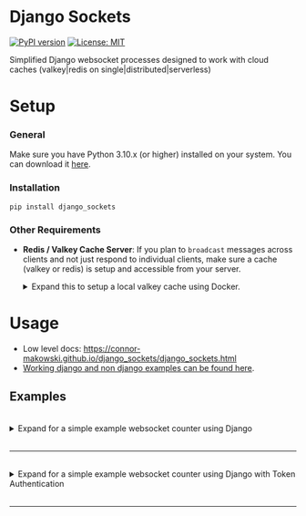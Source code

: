 # Django Sockets
[![PyPI version](https://badge.fury.io/py/django_sockets.svg)](https://badge.fury.io/py/django_sockets)
[![License: MIT](https://img.shields.io/badge/License-MIT-yellow.svg)](https://opensource.org/licenses/MIT)

Simplified Django websocket processes designed to work with cloud caches (valkey|redis on single|distributed|serverless)

# Setup

### General

Make sure you have Python 3.10.x (or higher) installed on your system. You can download it [here](https://www.python.org/downloads/).

### Installation

```
pip install django_sockets
```

### Other Requirements

- <b>Redis / Valkey Cache Server</b>: If you plan to `broadcast` messages across clients and not just respond to individual clients, make sure a cache (valkey or redis) is setup and accessible from your server. 
    <details>
    <summary>Expand this to setup a local valkey cache using Docker.</summary>

    - Install Docker: https://docs.docker.com/get-docker/
    - Create and start a valkey cache server using docker:
        ```bash
        docker run -d -p 6379:6379 --name django_sockets_cache valkey/valkey:7
        ```
    - To run the container after it has been stopped:
        ```bash
        docker start django_sockets_cache
        ```
    - To kill the container later:
        ```bash
        docker kill django_sockets_cache
        ```
    </details>

# Usage

- Low level docs: https://connor-makowski.github.io/django_sockets/django_sockets.html
- [Working django and non django examples can be found here](https://github.com/connor-makowski/django_sockets/tree/main/examples).

## Examples
<br/>
<details>
<summary> Expand for a simple example websocket counter using Django </summary>

### Example: Simple Counter

1. Make sure a redis / valkey cache server is running.
2. Install Requirements:

    `shell`
    ```bash
    pip install django_sockets
    ```
    - Note: This would normally be done via your `requirements.txt` file and installed in a virtual environment.
3. Create a new Django project (if you don't already have one) and navigate to the project directory:

    `shell`
    ```sh
    python3 -m django startproject myapp
    cd myapp
    ```
4. Modify your settings file:
    - Add `ASGI_APPLICATION` above your `INSTALLED_APPS`
    - Add `'daphne'` to the top of your `INSTALLED_APPS` in your `settings.py` file
        - Daphne is the django created ASGI server that is used by `django_sockets`.
    
    `myapp/settings.py`
    ```py
    ASGI_APPLICATION = 'myapp.asgi.application'
    INSTALLED_APPS = [
        'daphne',
        # Your other installed apps
        ]
    ```
5. Create a new file called `ws.py` and place it in `myapp`.
    - This file will hold the websocket server logic.
    - Define a `SocketServer` class that extends `BaseSocketServer`.
        - Define a `configure` method to set the cache hosts.
        - Define a `connect` method to handle logic when a client connects.
        - Define a `receive` method to handle logic when a client sends data.
    - Define a `get_ws_asgi_application` function that returns a URL Router with the websocket routes.
        - This is where you can apply any needed middleware.

    `myapp/ws.py`
    ```py
    from django.urls import path
    from django_sockets.middleware import AuthMiddlewareStack
    from django_sockets.sockets import BaseSocketServer
    from django_sockets.utils import URLRouter

        
    class SocketServer(BaseSocketServer):
        def configure(self):
            '''
            This method is optional and only needs to be defined 
            if you are broadcasting or subscribing to channels.

            It is not required if you just plan to respond to
            individual websocket clients.

            This method is used during the initialization of the
            socket server to define the cache hosts that will be
            used for broadcasting and subscribing to channels.
            '''
            self.hosts = [{"address": "redis://0.0.0.0:6379"}]

        def connect(self):
            '''
            This method is optional and is called when a websocket
            client connects to the server. 
            
            It can be used for a variety of purposes such as 
            subscribing to a channel.
            '''
            # When a client connects, create a channel_id attribute 
            # that is set to the user's id. This allows for user scoped 
            # channels if you are using the AuthMiddlewareStack.
            # Note: Since we are not using authentication, all 
            # clients will be subscribed to the same channel ('None').
            self.channel_id = str(self.scope['user'].id)
            self.subscribe(self.channel_id)

        def receive(self, data):
            '''
            This method is called when a websocket client sends
            data to the server. It can be used to:
                - Execute Custom Logic
                - Update the state of the server
                - Send data back to the client
                - Subscribe to a channel
                - Broadcast data to be sent to subscribed clients
            '''
            if data.get('command')=='reset':
                data['counter']=0
            elif data.get('command')=='increment':
                data['counter']+=1
            else:
                raise ValueError("Invalid command")
            # Broadcast the update to all websocket clients 
            # subscribed to this socket's channel_id
            self.broadcast(self.channel_id, data)
            # Alternatively if you just want to respond to the 
            # current socket client, just use self.send(data):
            # self.send(data)


    def get_ws_asgi_application():
        '''
        Define the websocket routes for the Django application.

        You can have multiple websocket routes defined here.

        This is the place to apply any needed middleware.
        '''
        # Note: `AuthMiddlewareStack` is not required, but is useful 
        # for user scoped channels.
        return AuthMiddlewareStack(URLRouter([
            path("ws/", SocketServer.as_asgi),
        ]))
    ```
6. Modify your `asgi.py` file:
    - Use the `django_sockets` `ProtocolTypeRouter`
    - Based on the protocol type, return the appropriate ASGI application.

    `myapp/asgi.py`
    ```py
    import os

    from django.core.asgi import get_asgi_application
    from django_sockets.utils import ProtocolTypeRouter
    from .ws import get_ws_asgi_application

    os.environ.setdefault('DJANGO_SETTINGS_MODULE', 'myapp.settings')

    asgi_app = get_asgi_application()
    ws_asgi_app = get_ws_asgi_application()

    application = ProtocolTypeRouter(
        {
            "http": asgi_app,
            "websocket": ws_asgi_app,
        }
    )
    ```
7. In the project root, create `templates/client.html`:
    - This will be the client side of the websocket connection.
    - It will contain a simple counter that can be incremented and reset.
    - The client will send commands to the server to reset or increment the counter.
    - The server will handle the commands and broadcast or send the updated counter relevant clients.

    `templates/client.html`
    ```html
    <!DOCTYPE html>
    <html lang="en">
    <head>
        <meta charset="UTF-8">
        <meta name="viewport" content="width=device-width, initial-scale=1.0">
        <title>WebSocket Client</title>
    </head>
    <body>
        <h1>WebSocket Client</h1>
        <div>
            <button id="resetBtn">Reset Counter</button>
            <button id="incrementBtn">Increment Counter</button>
        </div>
        <div>
            <h3>Messages:</h3>
            <pre id="messages"></pre>
        </div>

        <script>
            // Connect to the WebSocket server
            const wsUrl = "ws://localhost:8000/ws/";
            const websocket = new WebSocket(wsUrl);
            var counter = 0;

            // DOM elements
            const messages = document.getElementById("messages");
            const resetBtn = document.getElementById("resetBtn");
            const incrementBtn = document.getElementById("incrementBtn");

            // Helper function to display messages
            const displayMessage = (msg) => {
                messages.textContent += msg + "\n";
            };

            // Handle WebSocket events
            websocket.onopen = () => {
                displayMessage("WebSocket connection established.");
            };

            websocket.onmessage = (event) => {
                displayMessage("Received: " + event.data);
                counter = JSON.parse(event.data).counter;
            };

            websocket.onerror = (error) => {
                displayMessage("WebSocket error: " + error);
            };

            websocket.onclose = () => {
                displayMessage("WebSocket connection closed.");
            };

            // Send 'reset' command
            resetBtn.addEventListener("click", () => {
                const command = { command: "reset" };
                websocket.send(JSON.stringify(command));
                displayMessage("Sent: " + JSON.stringify(command));
            });

            // Send 'increment' command
            incrementBtn.addEventListener("click", () => {
                const command = { "command": "increment", "counter": counter };
                websocket.send(JSON.stringify(command));
                displayMessage("Sent: " + JSON.stringify(command));
            });
        </script>
    </body>
    </html>
    ```

8. In `settings.py`:
    - Update `DIRS` in your `TEMPLATES` to include your new template directory

    `myapp/settings.py`
    ```py
    TEMPLATES = [
        {
            'BACKEND': 'django.template.backends.django.DjangoTemplates',
            'DIRS': [BASE_DIR / 'templates'], # Modify this line
            'APP_DIRS': True,
            'OPTIONS': {
                'context_processors': [
                    'django.template.context_processors.debug',
                    'django.template.context_processors.request',
                    'django.contrib.auth.context_processors.auth',
                    'django.contrib.messages.context_processors.messages',
                ],
            },
        },
    ]
    ```

9. In `urls.py`:
    - Add a simple `clent_view` to render the `client.html` template
    - Set at it the root URL

    `myapp/urls.py`
    ```py
    from django.contrib import admin
    from django.shortcuts import render
    from django.urls import path

    def client_view(request):
        '''
        Render the client.html template
        '''
        return render(request, 'client.html')

    urlpatterns = [
        path('admin/', admin.site.urls),
        path('', client_view),
    ]
    ```
    - Note: Normally something like `client_view` would be imported from a `views.py` file, but for simplicity it is defined here.

10. Setup and run the server:
    - Make any needed migrations (determine if the database needs to be created or updated)
    - Migrate any changes to bring the database up to date
    - Run the server

    `shell`
    ```sh
    python manage.py makemigrations
    python manage.py migrate
    python manage.py runserver
    ```
11. Open your browser:
    - Navigate to `http://localhost:8000/` to see the client page. 
    - Duplicate the tab. 
        - You should see the counter incrementing and resetting in both tabs.
    - Note: The counter state is maintained client side. 
        - If one tab joins after the other has modified the counter, it will not be in sync.
        - Whichever counter fires first will determine the next counter value for both tabs.

</details>
<br/><hr/><br/>
<details>
<summary> Expand for a simple example websocket counter using Django with Token Authentication </summary>

### Example: Simple Counter Extension 
#### Use DjangoRestFramework for Token Authentication instead of Session based Authentication

1. Complete all steps in the previous example.
2. Create a superuser to access the admin page (and be able to login):
    - Create a superuser
    - Follow the prompts to create a superuser.
    - This will allow you to login at `http://localhost:8000/admin/login/` without having to create a custom login page.

    `shell`
    ```bash
    python manage.py createsuperuser
    ```
3. Install DjangoRestFramework:

    `shell`
    ```bash
    pip install djangorestframework
    ```
4. Modify your `settings.py` file:
    - Add `'rest_framework.authtoken'` to the end of your `INSTALLED_APPS`

    `myapp/settings.py`
    ```py
    INSTALLED_APPS = [
        'daphne',
        # Your other installed apps,
        'rest_framework.authtoken', # Add this installed app
        ]
    ```
5. Make and run migrations:

    `shell`
    ```bash
    python manage.py makemigrations
    python manage.py migrate
    ```
6. In your view (specified in `myapp.urls.py`):
    - Ensure you have a DRF Token and pass it to your websocket template.
    - Force users to login before accessing the websocket client.
        - In general, you would want to create a custom login page and use the `@login_required` decorator on your view. 
        - For simplicity, we are just using the admin login page.
    `myapp/urls.py`
    ```py
    from django.contrib import admin
    from django.shortcuts import render
    from django.urls import path

    from rest_framework.authtoken.models import Token # Add this import
    from django.contrib.auth.decorators import login_required # Add this import

    @login_required(login_url="/admin/login/") # Add this decorator
    def client_view(request):
        '''
        Render the client.html template
        '''
        # Get or create a token for the user
        token, created = Token.objects.get_or_create(user=request.user) # Add this line
        # Pass the token to the client.html template
        return render(request, 'client.html', {'token': token}) # Modify this line

    urlpatterns = [
        path('admin/', admin.site.urls),
        path('', client_view),
    ]
    ```
5. Update your middleware to use the `DRFTokenAuthMiddleware` instead of the `AuthMiddlewareStack`:

    `myapp/ws.py`
    ```py
    from django.urls import path
    from django_sockets.middleware import DRFTokenAuthMiddleware # Modify this line
    from django_sockets.sockets import BaseSocketServer
    from django_sockets.utils import URLRouter

    # Your existing code here

    def get_ws_asgi_application():
        '''
        Define the websocket routes for the Django application.

        You can have multiple websocket routes defined here.

        This is the place to apply any needed middleware.
        '''
        return DRFTokenAuthMiddleware(URLRouter([ # Modify this line
            path("ws/", SocketServer.as_asgi),
        ]))
    ```

7. Update your client to pass the token to the websocket server on connection:
    - Option 1: Use a `sec-websocket-protocol` header to pass the token:
        
        `templates/client.html`
        ```html
        const websocket = new WebSocket(wsUrl,["Token.{{ token }}"]);
        ```
    - Option 2: Use a query parameter to pass the token:
        
        `templates/client.html`
        ```html
        const wsUrl = "ws://localhost:8000/ws/?token={{ token }}";
        const websocket = new WebSocket(wsUrl);
        ```
8. Run the server and navigate to `http://localhost:8000/` to see the client page.
    - You will be redirected to the admin login page.
    - Login with your superuser credentials.
    - You should now see a functional counter page with websockets scoped to the logged in user.

</details>
<br/><hr/><br/>